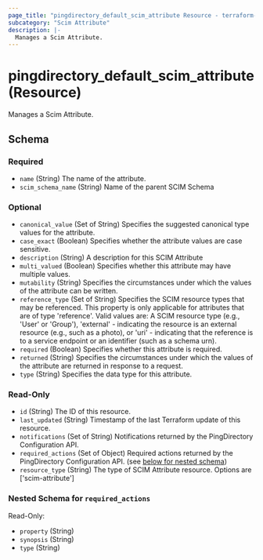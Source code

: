 ```yaml
---
page_title: "pingdirectory_default_scim_attribute Resource - terraform-provider-pingdirectory"
subcategory: "Scim Attribute"
description: |-
  Manages a Scim Attribute.
---
```


# pingdirectory_default_scim_attribute (Resource)

Manages a Scim Attribute.



<!-- schema generated by tfplugindocs -->
## Schema

### Required

- `name` (String) The name of the attribute.
- `scim_schema_name` (String) Name of the parent SCIM Schema

### Optional

- `canonical_value` (Set of String) Specifies the suggested canonical type values for the attribute.
- `case_exact` (Boolean) Specifies whether the attribute values are case sensitive.
- `description` (String) A description for this SCIM Attribute
- `multi_valued` (Boolean) Specifies whether this attribute may have multiple values.
- `mutability` (String) Specifies the circumstances under which the values of the attribute can be written.
- `reference_type` (Set of String) Specifies the SCIM resource types that may be referenced. This property is only applicable for attributes that are of type 'reference'. Valid values are: A SCIM resource type (e.g., 'User' or 'Group'), 'external' - indicating the resource is an external resource (e.g., such as a photo), or 'uri' - indicating that the reference is to a service endpoint or an identifier (such as a schema urn).
- `required` (Boolean) Specifies whether this attribute is required.
- `returned` (String) Specifies the circumstances under which the values of the attribute are returned in response to a request.
- `type` (String) Specifies the data type for this attribute.

### Read-Only

- `id` (String) The ID of this resource.
- `last_updated` (String) Timestamp of the last Terraform update of this resource.
- `notifications` (Set of String) Notifications returned by the PingDirectory Configuration API.
- `required_actions` (Set of Object) Required actions returned by the PingDirectory Configuration API. (see [below for nested schema](#nestedatt--required_actions))
- `resource_type` (String) The type of SCIM Attribute resource. Options are ['scim-attribute']

<a id="nestedatt--required_actions"></a>
### Nested Schema for `required_actions`

Read-Only:

- `property` (String)
- `synopsis` (String)
- `type` (String)



